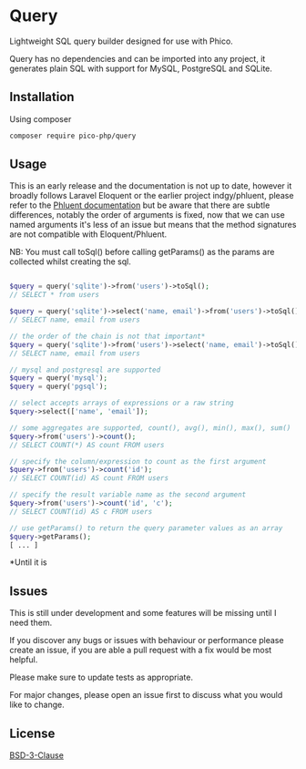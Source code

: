 # Query

Lightweight SQL query builder designed for use with Phico.

Query has no dependencies and can be imported into any project, it generates plain SQL with support for MySQL, PostgreSQL and SQLite.

## Installation

Using composer

```sh
composer require pico-php/query
```

## Usage

This is an early release and the documentation is not up to date, however it broadly follows Laravel Eloquent or the earlier project indgy/phluent, please refer to the [Phluent documentation](https://indgy.github.io/phluent/) but be aware that there are subtle differences, notably the order of arguments is fixed, now that we can use named arguments it's less of an issue but means that the method signatures are not compatible with Eloquent/Phluent.

NB: You must call toSql() before calling getParams() as the params are collected whilst creating the sql.

```php

$query = query('sqlite')->from('users')->toSql();
// SELECT * from users

$query = query('sqlite')->select('name, email')->from('users')->toSql();
// SELECT name, email from users

// the order of the chain is not that important*
$query = query('sqlite')->from('users')->select('name, email')->toSql();
// SELECT name, email from users

// mysql and postgresql are supported
$query = query('mysql');
$query = query('pgsql');

// select accepts arrays of expressions or a raw string
$query->select(['name', 'email']);

// some aggregates are supported, count(), avg(), min(), max(), sum()
$query->from('users')->count();
// SELECT COUNT(*) AS count FROM users

// specify the column/expression to count as the first argument
$query->from('users')->count('id');
// SELECT COUNT(id) AS count FROM users

// specify the result variable name as the second argument
$query->from('users')->count('id', 'c');
// SELECT COUNT(id) AS c FROM users

// use getParams() to return the query parameter values as an array
$query->getParams();
[ ... ]

```

\*Until it is

## Issues

This is still under development and some features will be missing until I need them.

If you discover any bugs or issues with behaviour or performance please create an issue, if you are able a pull request with a fix would be most helpful.

Please make sure to update tests as appropriate.

For major changes, please open an issue first to discuss what you would like to change.

## License

[BSD-3-Clause](https://choosealicense.com/licenses/bsd-3-clause/)
